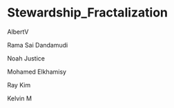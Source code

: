 # Stewardship_Fractalization

AlbertV

Rama Sai Dandamudi

Noah Justice

Mohamed Elkhamisy

Ray Kim

Kelvin M
